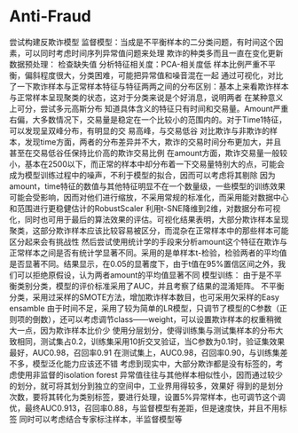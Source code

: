 # Anti-Fraud
尝试构建反欺诈模型
  监督模型：当成是不平衡样本的二分类问题，有时间这个因素，可以同时考虑时间序列异常值问题来处理 欺诈的种类多而且一直在变化更新
    数据预处理：
    检查缺失值
    分析特征相关度：PCA-相关度低
    样本比例严重不平衡，偏斜程度很大，分类困难，可能把异常值和噪音混在一起
    通过可视化，对比了一下欺诈样本与正常样本特征与特征两两之间的分布区别：基本上来看欺诈样本与正常样本呈现聚类的状态，这对于分类来说是个好消息，说明两者     在某种意义上可分，尝试多元高斯分布
    知道具体含义的特征只有时间和交易量。Amount严重右偏，大多数情况下，交易量是稳定在一个比较小的范围内的。对于Time1特征，可以发现呈双峰分布，有明显的交     易高峰，与交易低谷
对比欺诈与非欺诈的样本，发现time方面，两者的分布差异并不大，欺诈的交易时间分布更加大，并且甚至在交易低谷任保持比价高的欺诈交易比例
在amount方面，欺诈交易量一般较小，基本在2500以下，而正常的样本中却分布着一下交易量特别大的点，可能会成为模型训练过程中的噪声，不利于模型的拟合，因而可以考虑将其剔除
因为amount，time特征的数值与其他特征明显不在一个数量级，一些模型的训练效果可能会受影响，因而对他们进行缩放，不采用常规的标准化，而采用能对数据中心和范围进行更稳健估计的RobustScaler
利用t-SNE降维到2维，对数据分布可视化，同时也可用于最后的算法效果的评估。可视化结果表明，大部分欺诈样本呈现聚类，这部分欺诈样本应该比较容易被区分，而混杂在正常样本中的那些样本可能区分起来会有挑战性
然后尝试使用统计学的手段来分析amount这个特征在欺诈与正常样本之间是否有统计学显著不同。采用的是单样本t-检验，检验两者的平均值是否显著不同。结果显示，在0.05的显著度下，由于t值在95%置信区间之外，我们可以拒绝原假设，认为两者amount的平均值显著不同
模型训练：
由于是不平衡类别分类，模型的评价标准采用了AUC，并且考察了结果的混淆矩阵。
不平衡分类，采用过采样的SMOTE方法，增加欺诈样本数目，也可采用欠采样的Easy ensamble
由于时间不足，采用了较为简单的LR模型，只调节了模型的C参数（正则项的倒数），还可以考虑调节class——weight，可以设置欺诈样本的权重稍微大一点，因为欺诈样本比价少
使用分层划分，使得训练集与测试集样本的分布大致相同，测试集占0.2，训练集采用10折交叉验证，当C参数为0.1时，验证集效果最好，AUC0.98，召回率0.91
在测试集上，AUC0.98，召回率0.90，与训练集差不多，模型泛化能力应该还不错
考虑到现实中，大部分欺诈都是没有标签的，考虑使用非监督的isolation forest
异常值往往与其他样本相似性小，因而通过较少的划分，就可将其划分到独立的空间中，工业界用得较多，效果好
得到的是划分次数，要将其转化为类别标签，要进行处理，设置5%异常样本，也可调节这个调优，最终AUC0.913，召回率0.88，与监督模型有差距，但是速度快，并且不用标签
同时可以考虑结合专家标注样本，半监督模型等
